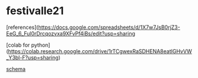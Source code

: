 # festivalle21
[references](https://docs.google.com/spreadsheets/d/1X7w7JsB0rjZ3-EeG_6_Ful0rDrcqozvxa9XFvPf4iBs/edit?usp=sharing

[colab for python] (https://colab.research.google.com/drive/1rTCgwexRaSDHENA8eatIGHvVW_Y3bl-F?usp=sharing)

[schema](https://miro.com/welcomeonboard/KrdpLpPivdEOr3mbBaTMRfYRxB8T3bbaVQth1QCoLv2znSiteXx9P1v43CzMGph9)

